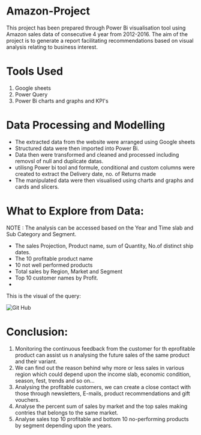 # Amazon-Project
This project has been prepared through Power Bi visualisation tool using Amazon sales data of consecutive 4 year from 2012-2016. The aim of the project is to generate a report facilitating recommendations based on visual analysis relating to business interest.
# Tools Used
1. Google sheets
2. Power Query
3. Power Bi charts and graphs and KPI's
# Data Processing and Modelling
- The extracted data from the website were arranged using Google sheets
- Structured data were then imported into Power Bi.
- Data then were transformed and cleaned and processed including removsl of null and duplicate datas.
- utilisng Power bi tool and formule, conditional and custom columns were created to extract the Delivery date, no. of Returns made
- The manipulated data were then visualised using charts and graphs and cards and slicers.
# What to Explore from Data:
NOTE : The analysis can be accessed based on the Year and Time slab and Sub Category and Segment.

- The sales Projection, Product name, sum of Quantity, No.of distinct ship dates.
- The 10 profitable product name 
- 10 not well performed products
- Total sales by Region, Market and Segment
- Top 10 customer names by Profit.
- 
This is the visual of the query:

![Git Hub](https://github.com/AmishaSingh21/Amazon-Project/assets/147337191/fc922884-e1f2-4ca0-8406-7dbf2a7c0fe8)

# Conclusion:
1. Monitoring the continuous feedback from the customer for th eprofitable product can assist us n analysing the future sales of the same product and their variant.
2. We can find out the reason behind why more or less sales in various region which could depend upon the income slab, economic condition, season, fest, trends and so on...
3. Analysing the profitable customers, we can create a close contact with those through newsletters, E-mails, product recommendations and gift vouchers.
4. Analyse the percent sum of sales by market and the top sales making contries that belongs to the same market.
5. Analyse sales top 10 profitable and bottom 10 no-performing products by segment depending upon the years.
